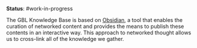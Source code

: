 **Status**: #work-in-progress 

The GBL Knowledge Base is based on [Obsidian](https://obsidian.md/), a tool that enables the curation of networked content and provides the means to publish these contents in an interactive way. This approach to networked thought allows us to cross-link all of the knowledge we gather.